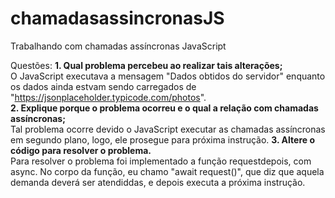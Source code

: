 # chamadasassincronasJS
Trabalhando com chamadas assíncronas JavaScript 

Questões:
<strong>1. Qual problema percebeu ao realizar tais alterações;</strong><br>
O JavaScript executava a mensagem "Dados obtidos do servidor" enquanto os dados ainda estvam sendo carregados de "https://jsonplaceholder.typicode.com/photos".  
<strong>2. Explique porque o problema ocorreu e o qual a relação com chamadas assíncronas;</strong><br>
Tal problema ocorre devido o JavaScript executar as chamadas assíncronas em segundo plano, logo, ele prosegue para próxima instrução.
<strong>3. Altere o código para resolver o problema.</strong><br>
Para resolver o problema foi implementado a função requestdepois, com async.
No corpo da função, eu chamo "await request()", que diz que aquela demanda deverá ser atendiddas, e depois executa a próxima instrução.  


